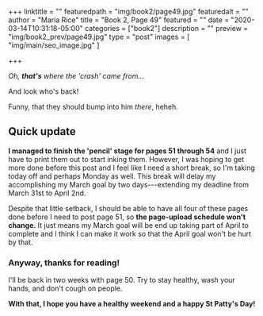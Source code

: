 +++
linktitle = ""
featuredpath = "img/book2/page49.jpg"
featuredalt = ""
author = "Maria Rice"
title = "Book 2, Page 49"
featured = ""
date = "2020-03-14T10:31:18-05:00"
categories = ["book2"]
description = ""
preview = "img/book2_prev/page49.jpg"
type = "post"
images = [ "img/main/seo_image.jpg" ]

+++

_Oh, **that's** where the 'crash' came from..._

And look who's back! 

Funny, that they should bump into him _there_, heheh.

## Quick update

**I managed to finish the 'pencil' stage for pages 51 through 54** and I just have to print them out to start inking them. 
However, I was hoping to get more done before this post and I feel like I need a short break, so I'm taking today off and perhaps Monday as well. 
This break will delay my accomplishing my March goal by two days---extending my deadline from March 31st to April 2nd.

Despite that little setback, I should be able to have all four of these pages done before I need to post page 51, so **the page-upload schedule won't change.** 
It just means my March goal will be end up taking part of April to complete and I think I can make it work so that the April goal won't be hurt by that. 

### Anyway, thanks for reading!

I'll be back in two weeks with page 50. 
Try to stay healthy, wash your hands, and don't cough on people. 

**With that, I hope you have a healthy weekend and a happy St Patty's Day!**
